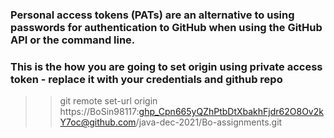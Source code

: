 
### Personal access tokens (PATs) are an alternative to using passwords for authentication to GitHub when using the GitHub API or the command line.

### This is the how you are going to set origin using private access token - replace it with your credentials and github repo   
>>git remote set-url origin https://BoSin98117: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@github.com/java-dec-2021/Bo-assignments.git
